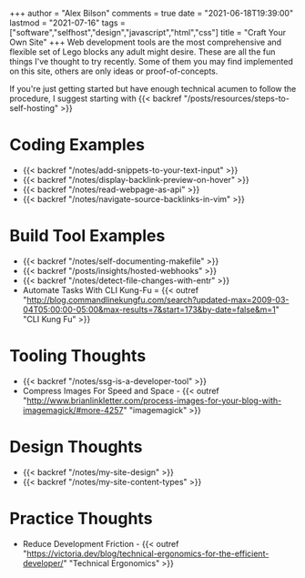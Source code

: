 +++
author = "Alex Bilson"
comments = true
date = "2021-06-18T19:39:00"
lastmod = "2021-07-16"
tags = ["software","selfhost","design","javascript","html","css"]
title = "Craft Your Own Site"
+++
Web development tools are the most comprehensive and flexible set of Lego blocks any adult might desire. These are all the fun things I've thought to try recently. Some of them you may find implemented on this site, others are only ideas or proof-of-concepts.

If you're just getting started but have enough technical acumen to follow the procedure, I suggest starting with {{< backref "/posts/resources/steps-to-self-hosting" >}}

# Coding Examples
- {{< backref "/notes/add-snippets-to-your-text-input" >}}
- {{< backref "/notes/display-backlink-preview-on-hover" >}}
- {{< backref "/notes/read-webpage-as-api" >}}
- {{< backref "/notes/navigate-source-backlinks-in-vim" >}}

# Build Tool Examples
- {{< backref "/notes/self-documenting-makefile" >}}
- {{< backref "/posts/insights/hosted-webhooks" >}}
- {{< backref "/notes/detect-file-changes-with-entr" >}}
- Automate Tasks With CLI Kung-Fu = {{< outref "http://blog.commandlinekungfu.com/search?updated-max=2009-03-04T05:00:00-05:00&max-results=7&start=173&by-date=false&m=1" "CLI Kung Fu" >}}

# Tooling Thoughts
- {{< backref "/notes/ssg-is-a-developer-tool" >}}
- Compress Images For Speed and Space - {{< outref "http://www.brianlinkletter.com/process-images-for-your-blog-with-imagemagick/#more-4257" "imagemagick" >}}

# Design Thoughts
- {{< backref "/notes/my-site-design" >}}
- {{< backref "/notes/my-site-content-types" >}}

# Practice Thoughts
- Reduce Development Friction - {{< outref "https://victoria.dev/blog/technical-ergonomics-for-the-efficient-developer/" "Technical Ergonomics" >}}
